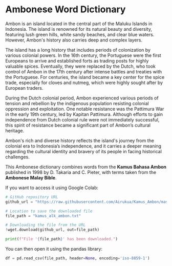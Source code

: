 # Ambonese Word Dictionary

Ambon is an island located in the central part of the Maluku Islands in Indonesia. The island is renowned for its natural beauty and diversity, featuring lush green hills, white sandy beaches, and clear blue waters. However, Ambon's history also carries deep and complex layers.

The island has a long history that includes periods of colonization by various colonial powers. In the 16th century, the Portuguese were the first Europeans to arrive and established forts as trading posts for highly valuable spices. Eventually, they were replaced by the Dutch, who took control of Ambon in the 17th century after intense battles and treaties with the Portuguese. For centuries, the island became a key center for the spice trade, especially for cloves and nutmeg, which were highly sought after by European traders.

During the Dutch colonial period, Ambon experienced various periods of tension and rebellion by the indigenous population resisting colonial oppression and exploitation. One notable resistance was the Pattimura War in the early 19th century, led by Kapitan Pattimura. Although efforts to gain independence from Dutch colonial rule were not immediately successful, this spirit of resistance became a significant part of Ambon’s cultural heritage.

Ambon's rich and diverse history reflects the island's journey from the colonial era to Indonesia’s independence, and it carries a deeper meaning regarding the cultural identity and bravery of its people in facing historical challenges.

This Ambonese dictionary combines words from the **Kamus Bahasa Ambon** published in 1998 by D. Takaria and C. Pieter, with terms taken from the **Ambonese Malay Bible**.

If you want to access it using Google Colab:

```python
# GitHub repository URL
github_url = "https://raw.githubusercontent.com/Airukua/Kamus_Ambon/master/kamus_alk_ambon.txt"

# Location to save the downloaded file
file_path = "kamus_alk_ambon.txt"

# Downloading the file from the URL
!wget.download(github_url, out=file_path)

print(f"File '{file_path}' has been downloaded.")
```

You can then open it using the pandas library:

```python
df = pd.read_csv(file_path, header=None, encoding='iso-8859-1')
```
